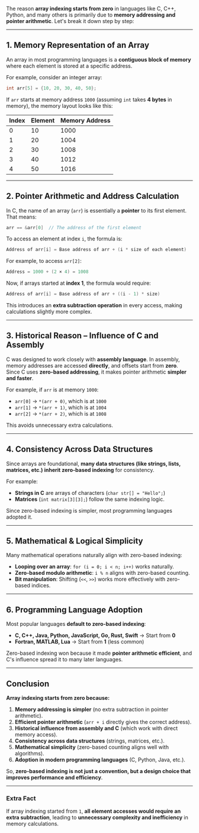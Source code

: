 The reason **array indexing starts from zero** in languages like C, C++, Python, and many others is primarily due to **memory addressing and pointer arithmetic**. Let's break it down step by step:

---

## **1. Memory Representation of an Array**
An array in most programming languages is a **contiguous block of memory** where each element is stored at a specific address.

For example, consider an integer array:
```c
int arr[5] = {10, 20, 30, 40, 50};
```
If `arr` starts at memory address `1000` (assuming `int` takes **4 bytes** in memory), the memory layout looks like this:

| Index | Element | Memory Address |
|--------|---------|----------------|
| 0      | 10      | 1000           |
| 1      | 20      | 1004           |
| 2      | 30      | 1008           |
| 3      | 40      | 1012           |
| 4      | 50      | 1016           |

---

## **2. Pointer Arithmetic and Address Calculation**
In C, the name of an array (`arr`) is essentially a **pointer** to its first element. That means:
```c
arr == &arr[0]  // The address of the first element
```
To access an element at index `i`, the formula is:
```c
Address of arr[i] = Base address of arr + (i * size of each element)
```
For example, to access `arr[2]`:
```c
Address = 1000 + (2 × 4) = 1008
```
Now, if arrays started at **index 1**, the formula would require:
```c
Address of arr[i] = Base address of arr + ((i - 1) * size)
```
This introduces an **extra subtraction operation** in every access, making calculations slightly more complex.

---

## **3. Historical Reason – Influence of C and Assembly**
C was designed to work closely with **assembly language**. In assembly, memory addresses are accessed **directly**, and offsets start from **zero**. Since C uses **zero-based addressing**, it makes pointer arithmetic **simpler and faster**.

For example, if `arr` is at memory `1000`:
- `arr[0]` → `*(arr + 0)`, which is at `1000`
- `arr[1]` → `*(arr + 1)`, which is at `1004`
- `arr[2]` → `*(arr + 2)`, which is at `1008`
  
This avoids unnecessary extra calculations.

---

## **4. Consistency Across Data Structures**
Since arrays are foundational, **many data structures (like strings, lists, matrices, etc.) inherit zero-based indexing** for consistency.

For example:
- **Strings in C** are arrays of characters (`char str[] = "Hello";`)
- **Matrices** (`int matrix[3][3];`) follow the same indexing logic.

Since zero-based indexing is simpler, most programming languages adopted it.

---

## **5. Mathematical & Logical Simplicity**
Many mathematical operations naturally align with zero-based indexing:
- **Looping over an array**: `for (i = 0; i < n; i++)` works naturally.
- **Zero-based modulo arithmetic**: `i % n` aligns with zero-based counting.
- **Bit manipulation**: Shifting (`<<`, `>>`) works more effectively with zero-based indices.

---

## **6. Programming Language Adoption**
Most popular languages **default to zero-based indexing**:
- **C, C++, Java, Python, JavaScript, Go, Rust, Swift** → Start from **0**
- **Fortran, MATLAB, Lua** → Start from **1** (less common)

Zero-based indexing won because it made **pointer arithmetic efficient**, and C's influence spread it to many later languages.

---

## **Conclusion**
**Array indexing starts from zero because:**
1. **Memory addressing is simpler** (no extra subtraction in pointer arithmetic).
2. **Efficient pointer arithmetic** (`arr + i` directly gives the correct address).
3. **Historical influence from assembly and C** (which work with direct memory access).
4. **Consistency across data structures** (strings, matrices, etc.).
5. **Mathematical simplicity** (zero-based counting aligns well with algorithms).
6. **Adoption in modern programming languages** (C, Python, Java, etc.).

So, **zero-based indexing is not just a convention, but a design choice that improves performance and efficiency**.

---

### **Extra Fact**
If array indexing started from `1`, **all element accesses would require an extra subtraction**, leading to **unnecessary complexity and inefficiency** in memory calculations.
